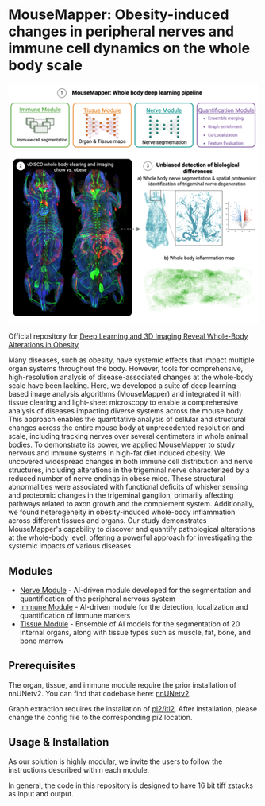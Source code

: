# MouseMapper: Obesity-induced changes in peripheral nerves and immune cell dynamics on the whole body scale

![GA](./HFD_GA%20(2).png)

Official repository for [Deep Learning and 3D Imaging Reveal Whole-Body Alterations in Obesity](https://doi.org/10.1101/2024.08.18.608300)


Many diseases, such as obesity, have systemic effects that impact multiple organ systems throughout the body. However, tools for comprehensive, high-resolution analysis of disease-associated changes at the whole-body scale have been lacking. Here, we developed a suite of deep learning-based image analysis algorithms (MouseMapper) and integrated it with tissue clearing and light-sheet microscopy to enable a comprehensive analysis of diseases impacting diverse systems across the mouse body. This approach enables the quantitative analysis of cellular and structural changes across the entire mouse body at unprecedented resolution and scale, including tracking nerves over several centimeters in whole animal bodies. To demonstrate its power, we applied MouseMapper to study nervous and immune systems in high-fat diet induced obesity. We uncovered widespread changes in both immune cell distribution and nerve structures, including alterations in the trigeminal nerve characterized by a reduced number of nerve endings in obese mice. These structural abnormalities were associated with functional deficits of whisker sensing and proteomic changes in the trigeminal ganglion, primarily affecting pathways related to axon growth and the complement system. Additionally, we found heterogeneity in obesity-induced whole-body inflammation across different tissues and organs. Our study demonstrates MouseMapper's capability to discover and quantify pathological alterations at the whole-body level, offering a powerful approach for investigating the systemic impacts of various diseases.


## Modules

* [Nerve Module](./nerve_segmentation/) - AI-driven module developed for the segmentation and quantification of the peripheral nervous system
* [Immune Module](./Inflammation_Module/) - AI-driven module for the detection, localization and quantification of immune markers
* [Tissue Module](./Tissue_Module/) - Ensemble of AI models for the segmentation of 20 internal organs, along with tissue types such as muscle, fat, bone, and bone marrow


## Prerequisites 
The organ, tissue, and immune module require the prior installation of nnUNetv2. You can find that codebase here: [nnUNetv2](https://github.com/MIC-DKFZ/nnUNet/tree/master).

Graph extraction requires the installation of [pi2/itl2](https://github.com/arttumiettinen/pi2). After installation, please change the config file to the corresponding pi2 location.

## Usage & Installation

As our solution is highly modular, we invite the users to follow the instructions described within each module. 

In general, the code in this repository is designed to have 16 bit tiff zstacks as input and output.




